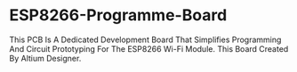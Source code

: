 # ESP8266-Programme-Board
This PCB Is A Dedicated Development Board That Simplifies Programming And Circuit Prototyping For The ESP8266 Wi-Fi Module. This Board Created By Altium Designer.
